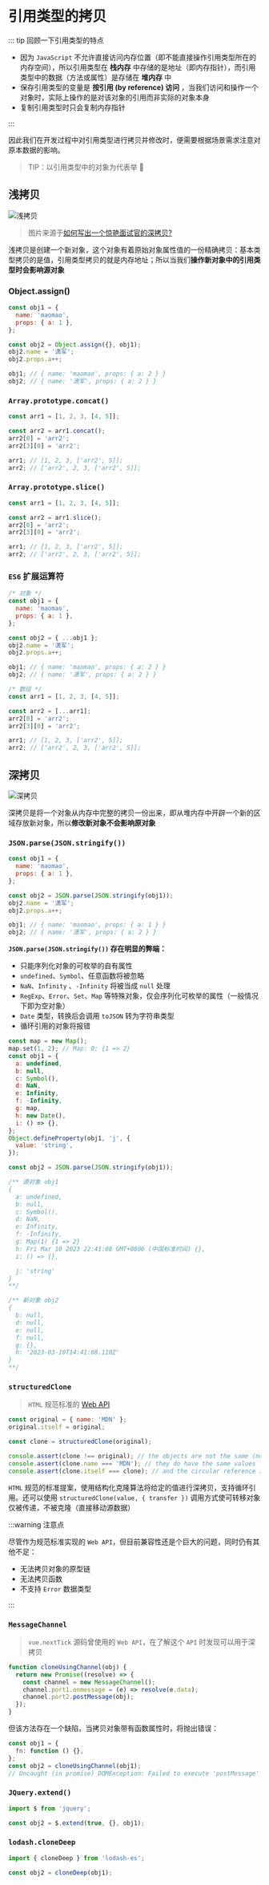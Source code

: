 # 引用类型的拷贝

::: tip 回顾一下引用类型的特点

- 因为 `JavaScript` 不允许直接访问内存位置（即不能直接操作引用类型所在的内存空间），所以引用类型在 **栈内存** 中存储的是地址（即内存指针），而引用类型中的数据（方法或属性）是存储在 **堆内存** 中
- 保存引用类型的变量是 **按引用 (by reference) 访问** ，当我们访问和操作一个对象时，实际上操作的是对该对象的引用而非实际的对象本身
- 复制引用类型时只会复制内存指针

:::

因此我们在开发过程中对引用类型进行拷贝并修改时，便需要根据场景需求注意对原本数据的影响。

> TIP：以引用类型中的对象为代表举 🌰

## 浅拷贝

![浅拷贝](./images/clone.webp)

> 图片来源于[如何写出一个惊艳面试官的深拷贝?](https://juejin.cn/post/6844903929705136141)

浅拷贝是创建一个新对象，这个对象有着原始对象属性值的一份精确拷贝：基本类型拷贝的是值，引用类型拷贝的就是内存地址；所以当我们**操作新对象中的引用类型时会影响源对象**

### Object.assign()

```js
const obj1 = {
  name: 'maomao',
  props: { a: 1 },
};

const obj2 = Object.assign({}, obj1);
obj2.name = '潇军';
obj2.props.a++;

obj1; // { name: 'maomao', props: { a: 2 } }
obj2; // { name: '潇军', props: { a: 2 } }
```

### `Array.prototype.concat()`

```js
const arr1 = [1, 2, 3, [4, 5]];

const arr2 = arr1.concat();
arr2[0] = 'arr2';
arr2[3][0] = 'arr2';

arr1; // [1, 2, 3, ['arr2', 5]];
arr2; // ['arr2', 2, 3, ['arr2', 5]];
```

### `Array.prototype.slice()`

```js
const arr1 = [1, 2, 3, [4, 5]];

const arr2 = arr1.slice();
arr2[0] = 'arr2';
arr2[3][0] = 'arr2';

arr1; // [1, 2, 3, ['arr2', 5]];
arr2; // ['arr2', 2, 3, ['arr2', 5]];
```

### `ES6` 扩展运算符

```js
/* 对象 */
const obj1 = {
  name: 'maomao',
  props: { a: 1 },
};

const obj2 = { ...obj1 };
obj2.name = '潇军';
obj2.props.a++;

obj1; // { name: 'maomao', props: { a: 2 } }
obj2; // { name: '潇军', props: { a: 2 } }

/* 数组 */
const arr1 = [1, 2, 3, [4, 5]];

const arr2 = [...arr1];
arr2[0] = 'arr2';
arr2[3][0] = 'arr2';

arr1; // [1, 2, 3, ['arr2', 5]];
arr2; // ['arr2', 2, 3, ['arr2', 5]];
```

## 深拷贝

![深拷贝](./images/clone-deep.webp)

深拷贝是将一个对象从内存中完整的拷贝一份出来，即从堆内存中开辟一个新的区域存放新对象，所以**修改新对象不会影响原对象**

### `JSON.parse(JSON.stringify())`

```js
const obj1 = {
  name: 'maomao',
  props: { a: 1 },
};

const obj2 = JSON.parse(JSON.stringify(obj1));
obj2.name = '潇军';
obj2.props.a++;

obj1; // { name: 'maomao', props: { a: 1 } }
obj2; // { name: '潇军', props: { a: 2 } }
```

**`JSON.parse(JSON.stringify())` 存在明显的弊端：**

- 只能序列化对象的可枚举的自有属性
- `undefined`、`Symbol`、任意函数将被忽略
- `NaN`、`Infinity` 、`-Infinity` 将被当成 `null` 处理
- `RegExp`、`Error`、`Set`、`Map` 等特殊对象，仅会序列化可枚举的属性（一般情况下即为空对象）
- `Date` 类型，转换后会调用 `toJSON` 转为字符串类型
- 循环引用的对象将报错

```js
const map = new Map();
map.set(1, 2); // Map: 0: {1 => 2}
const obj1 = {
  a: undefined,
  b: null,
  c: Symbol(),
  d: NaN,
  e: Infinity,
  f: -Infinity,
  g: map,
  h: new Date(),
  i: () => {},
};
Object.defineProperty(obj1, 'j', {
  value: 'string',
});

const obj2 = JSON.parse(JSON.stringify(obj1));

/** 源对象 obj1
{
  a: undefined,
  b: null,
  c: Symbol(),
  d: NaN,
  e: Infinity,
  f: -Infinity,
  g: Map(1) {1 => 2}
  h: Fri Mar 10 2023 22:41:08 GMT+0800 (中国标准时间) {},
  i: () => {},

  j: 'string'
}
**/

/** 新对象 obj2
{
  b: null,
  d: null,
  e: null,
  f: null,
  g: {},
  h: '2023-03-10T14:41:08.110Z'
}
**/
```

### `structuredClone`

> `HTML` 规范标准的 [Web API](https://developer.mozilla.org/zh-CN/docs/Web/API/structuredClone)

```js
const original = { name: 'MDN' };
original.itself = original;

const clone = structuredClone(original);

console.assert(clone !== original); // the objects are not the same (not same identity)
console.assert(clone.name === 'MDN'); // they do have the same values
console.assert(clone.itself === clone); // and the circular reference is preserved
```

`HTML` 规范的标准提案，使用结构化克隆算法将给定的值进行深拷贝，支持循环引用。还可以使用 `structuredClone(value, { transfer })` 调用方式使可转移对象仅被传递，不被克隆（直接移动源数据）

:::warning 注意点

尽管作为规范标准实现的 `Web API`，但目前兼容性还是个巨大的问题，同时仍有其他不足：

- 无法拷贝对象的原型链
- 无法拷贝函数
- 不支持 `Error` 数据类型

:::

### `MessageChannel`

> `vue.nextTick` 源码曾使用的 `Web API`，在了解这个 `API` 时发现可以用于深拷贝

```js
function cloneUsingChannel(obj) {
  return new Promise((resolve) => {
    const channel = new MessageChannel();
    channel.port1.onmessage = (e) => resolve(e.data);
    channel.port2.postMessage(obj);
  });
}
```

但该方法存在一个缺陷，当拷贝对象带有函数属性时，将抛出错误：

```js
const obj1 = {
  fn: function () {},
};
const obj2 = cloneUsingChannel(obj1);
// Uncaught (in promise) DOMException: Failed to execute 'postMessage' on 'MessagePort': function () {} could not be cloned.
```

### `JQuery.extend()`

```js
import $ from 'jquery';

const obj2 = $.extend(true, {}, obj1);
```

### `lodash.cloneDeep`

```js
import { cloneDeep } from 'lodash-es';

const obj2 = cloneDeep(obj1);
```
